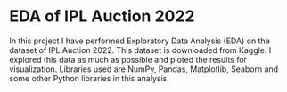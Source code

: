 # EDA of IPL Auction 2022

In this project I have performed Exploratory Data Analysis (EDA) on the dataset of IPL Auction 2022. This dataset is downloaded from Kaggle. I explored this data as much as possible and ploted the results for visualization. Libraries used are NumPy, Pandas, Matplotlib, Seaborn and some other Python libraries in this analysis.
